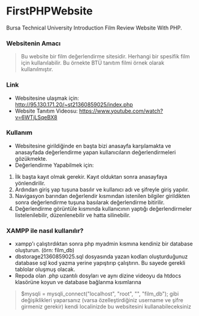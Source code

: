 # FirstPHPWebsite
Bursa Technical University Introduction Film Review Website With PHP.


### Websitenin Amacı
> Bu website bir film değerlendirme sitesidir. Herhangi bir spesifik film için kullanılabilir. Bu örnekte BTÜ tanıtım filmi örnek olarak kullanılmıştır.

### Link
- Websitesine ulaşmak için: http://95.130.171.20/~st21360859025/index.php
- Website Tanıtım Videosu: https://www.youtube.com/watch?v=6WTjLSqeBX8

### Kullanım
- Websitesine girildiğinde en başta bizi anasayfa karşılamakta ve anasayfada değerlendirme yapan kullanıcıların değerlendirmeleri gözükmekte.
- Değerlendirme Yapabilmek için:
1. İlk başta kayıt olmak gerekir. Kayıt olduktan sonra anasayfaya yönlendirilir.
2. Ardından giriş yap tuşuna basılır ve kullanıcı adı ve şifreyle giriş yapılır.
3. Navigasyon barından değerlendir kısmından istenilen bilgiler girildikten sonra değerlendirme tuşuna basılarak değerlendirme bitirilir.
4. Değerlendirme görüntüle kısmında kullanıcının yaptığı değerlendirmeler listelenilebilir, düzenlenebilir ve hatta silinebilir.

### XAMPP ile nasıl kullanılır?
- xampp'ı çalıştırdıktan sonra php myadmin kısmına kendiniz bir database oluşturun. (örn: film_db)
- dbstorage21360859025.sql dosyasında yazan kodları oluşturduğunuz database sql kod yazma yerine yapıştırıp çalıştırın. Bu sayede gerekli tablolar oluşmuş olacak.
- Repoda olan .php uzantılı dosyları ve aynı dizine videoyu da htdocs klasörüne koyun ve database bağlanma kısımlarına 
 > $mysqli = mysqli_connect("localhost", "root", "", "film_db"); gibi değişiklikleri yaparsanız (varsa özelleştirdiğiniz username ve şifre girmeniz gerekir) kendi localinizde bu websitesini kullanabileceksiniz


